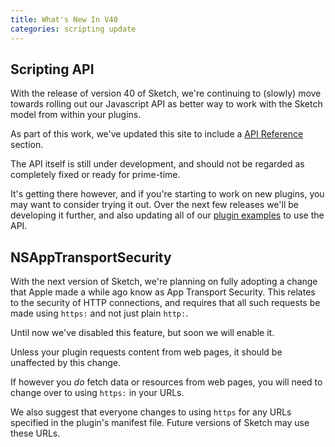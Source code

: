 ```yaml
---
title: What's New In V40
categories: scripting update
---
```


## Scripting API

With the release of version 40 of Sketch, we're continuing to (slowly) move towards rolling out our Javascript API as better way to work with the Sketch model from within your plugins.

As part of this work, we've updated this site to include a [API Reference](/reference/api) section.

The API itself is still under development, and should not be regarded as completely fixed or ready for prime-time.

It's getting there however, and if you're starting to work on new plugins, you may want to consider trying it out. Over the next few releases we'll be developing it further, and also updating all of our [plugin examples](/examples/) to use the API.


## NSAppTransportSecurity

With the next version of Sketch, we're planning on fully adopting a change that Apple made a while ago know as App Transport Security. This relates to the security of HTTP connections, and requires that all such requests be made using `https:` and not just plain `http:`.

Until now we've disabled this feature, but soon we will enable it.

Unless your plugin requests content from web pages, it should be unaffected by this change.

If however you *do* fetch data or resources from web pages, you will need to change over to using `https:` in your URLs.

We also suggest that everyone changes to using `https` for any URLs specified in the plugin's manifest file. Future versions of Sketch may use these URLs.
